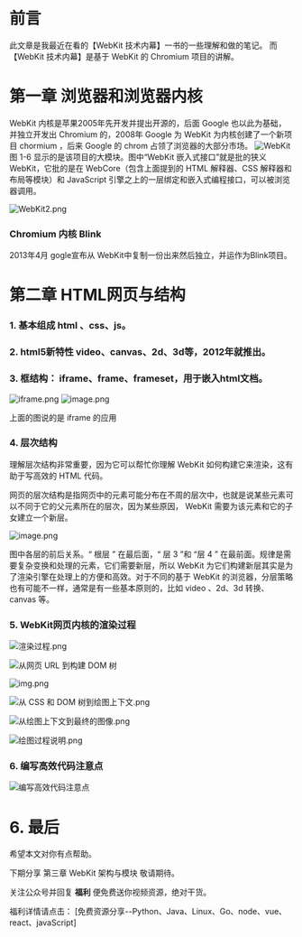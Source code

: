 
# 前言
此文章是我最近在看的【WebKit 技术内幕】一书的一些理解和做的笔记。
而【WebKit 技术内幕】是基于 WebKit 的 Chromium 项目的讲解。


# 第一章 浏览器和浏览器内核
WebKit 内核是苹果2005年先开发并提出开源的，后面 Google 也以此为基础，并独立开发出 Chromium 的，2008年 Google 为 WebKit 为内核创建了一个新项目 chormium ，后来 Google 的 chrom 占领了浏览器的大部分市场。
![WebKit](https://upload-images.jianshu.io/upload_images/12890819-9f5fde9ee20076c7.png?imageMogr2/auto-orient/strip%7CimageView2/2/w/1240)
图 1-6 显示的是该项目的大模块。图中“WebKit 嵌入式接口”就是批的狭义 WebKit，它批的是在 WebCore（包含上面提到的 HTML 解释器、CSS 解释器和布局等模块）和 JavaScript 引擎之上的一层绑定和嵌入式编程接口，可以被浏览器调用。

![WebKit2.png](https://upload-images.jianshu.io/upload_images/12890819-6e9c62a4ba6f4bb1.png?imageMogr2/auto-orient/strip%7CimageView2/2/w/1240)

### Chromium 内核 Blink
2013年4月 gogle宣布从 WebKit中复制一份出来然后独立，并运作为Blink项目。

# 第二章 HTML网页与结构
### 1. 基本组成 html 、css、js。
### 2. html5新特性 video、canvas、2d、3d等，2012年就推出。
### 3. 框结构： iframe、frame、frameset，用于嵌入html文档。

![iframe.png](https://upload-images.jianshu.io/upload_images/12890819-9e44af0454bde435.png?imageMogr2/auto-orient/strip%7CimageView2/2/w/1240)
![image.png](https://upload-images.jianshu.io/upload_images/12890819-e9eedb96b9afa5fa.png?imageMogr2/auto-orient/strip%7CimageView2/2/w/1240)

上面的图说的是 iframe 的应用

### 4. 层次结构

理解层次结构非常重要，因为它可以帮忙你理解 WebKit 如何构建它来渲染，这有助于写高效的 HTML 代码。

网页的层次结构是指网页中的元素可能分布在不周的层次中，也就是说某些元素可以不同于它的父元素所在的层次，因为某些原因， WebKit 需要为该元素和它的子女建立一个新层。


![image.png](https://upload-images.jianshu.io/upload_images/12890819-bcc28404a696fdce.png?imageMogr2/auto-orient/strip%7CimageView2/2/w/1240)

图中各层的前后关系。“ 根层 ” 在最后面，“ 层 3 ”和 “层 4 ” 在最前面。规律是需要复杂变换和处理的元素，它们需要新层，所以 WebKit 为它们构建新层其实是为了渲染引擎在处理上的方便和高效。对于不同的基于 WebKit 的浏览器，分层策略也有可能不一样，通常是有一些基本原则的，比如 video 、2d、3d 转换、canvas 等。


### 5. WebKit网页内核的渲染过程
![渲染过程.png](https://upload-images.jianshu.io/upload_images/12890819-b66a34049edc0545.png?imageMogr2/auto-orient/strip%7CimageView2/2/w/1240)

![从网页 URL 到构建 DOM 树 ](https://upload-images.jianshu.io/upload_images/12890819-a9ba23026cc6aa97.png?imageMogr2/auto-orient/strip%7CimageView2/2/w/1240)

![img.png](https://upload-images.jianshu.io/upload_images/12890819-0faed9d1a3b34e57.png?imageMogr2/auto-orient/strip%7CimageView2/2/w/1240)


![从 CSS 和 DOM 树到绘图上下文.png](https://upload-images.jianshu.io/upload_images/12890819-0347437b42689e03.png?imageMogr2/auto-orient/strip%7CimageView2/2/w/1240)

![从绘图上下文到最终的图像.png](https://upload-images.jianshu.io/upload_images/12890819-ea6b341e71b35d8f.png?imageMogr2/auto-orient/strip%7CimageView2/2/w/1240)

![绘图过程说明.png](https://upload-images.jianshu.io/upload_images/12890819-dcbe11536c7faa8d.png?imageMogr2/auto-orient/strip%7CimageView2/2/w/1240)

### 6. 编写高效代码注意点

![编写高效代码注意点](https://upload-images.jianshu.io/upload_images/12890819-73c9c74e1392e0de.png?imageMogr2/auto-orient/strip%7CimageView2/2/w/1240)

# 6. 最后

希望本文对你有点帮助。

下期分享 第三章 WebKit 架构与模块 敬请期待。

关注公众号并回复 **福利** 便免费送你视频资源，绝对干货。

福利详情请点击： [免费资源分享--Python、Java、Linux、Go、node、vue、react、javaScript]

